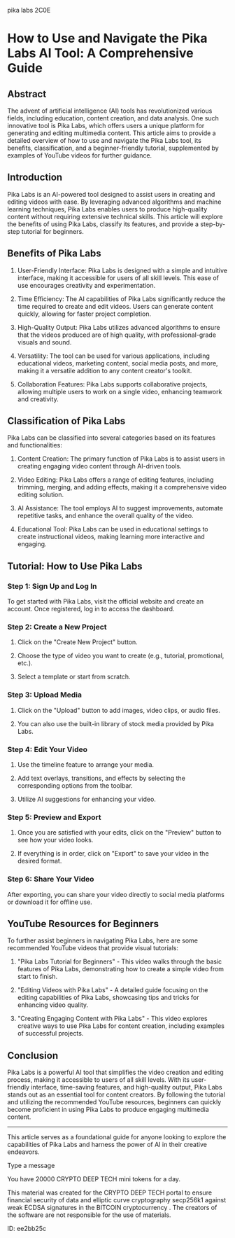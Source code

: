 pika labs 2C0E
# How to Use and Navigate the Pika Labs AI Tool: A Comprehensive Guide



## Abstract



The advent of artificial intelligence (AI) tools has revolutionized various fields, including education, content creation, and data analysis. One such innovative tool is Pika Labs, which offers users a unique platform for generating and editing multimedia content. This article aims to provide a detailed overview of how to use and navigate the Pika Labs tool, its benefits, classification, and a beginner-friendly tutorial, supplemented by examples of YouTube videos for further guidance.



## Introduction



Pika Labs is an AI-powered tool designed to assist users in creating and editing videos with ease. By leveraging advanced algorithms and machine learning techniques, Pika Labs enables users to produce high-quality content without requiring extensive technical skills. This article will explore the benefits of using Pika Labs, classify its features, and provide a step-by-step tutorial for beginners.



## Benefits of Pika Labs



1. User-Friendly Interface: Pika Labs is designed with a simple and intuitive interface, making it accessible for users of all skill levels. This ease of use encourages creativity and experimentation.



2. Time Efficiency: The AI capabilities of Pika Labs significantly reduce the time required to create and edit videos. Users can generate content quickly, allowing for faster project completion.



3. High-Quality Output: Pika Labs utilizes advanced algorithms to ensure that the videos produced are of high quality, with professional-grade visuals and sound.



4. Versatility: The tool can be used for various applications, including educational videos, marketing content, social media posts, and more, making it a versatile addition to any content creator's toolkit.



5. Collaboration Features: Pika Labs supports collaborative projects, allowing multiple users to work on a single video, enhancing teamwork and creativity.



## Classification of Pika Labs



Pika Labs can be classified into several categories based on its features and functionalities:



1. Content Creation: The primary function of Pika Labs is to assist users in creating engaging video content through AI-driven tools.



2. Video Editing: Pika Labs offers a range of editing features, including trimming, merging, and adding effects, making it a comprehensive video editing solution.



3. AI Assistance: The tool employs AI to suggest improvements, automate repetitive tasks, and enhance the overall quality of the video.



4. Educational Tool: Pika Labs can be used in educational settings to create instructional videos, making learning more interactive and engaging.



## Tutorial: How to Use Pika Labs



### Step 1: Sign Up and Log In



To get started with Pika Labs, visit the official website and create an account. Once registered, log in to access the dashboard.



### Step 2: Create a New Project



1. Click on the "Create New Project" button.

2. Choose the type of video you want to create (e.g., tutorial, promotional, etc.).

3. Select a template or start from scratch.



### Step 3: Upload Media



1. Click on the "Upload" button to add images, video clips, or audio files.

2. You can also use the built-in library of stock media provided by Pika Labs.



### Step 4: Edit Your Video



1. Use the timeline feature to arrange your media.

2. Add text overlays, transitions, and effects by selecting the corresponding options from the toolbar.

3. Utilize AI suggestions for enhancing your video.



### Step 5: Preview and Export



1. Once you are satisfied with your edits, click on the "Preview" button to see how your video looks.

2. If everything is in order, click on "Export" to save your video in the desired format.



### Step 6: Share Your Video



After exporting, you can share your video directly to social media platforms or download it for offline use.



## YouTube Resources for Beginners



To further assist beginners in navigating Pika Labs, here are some recommended YouTube videos that provide visual tutorials:



1. "Pika Labs Tutorial for Beginners" - This video walks through the basic features of Pika Labs, demonstrating how to create a simple video from start to finish.



2. "Editing Videos with Pika Labs" - A detailed guide focusing on the editing capabilities of Pika Labs, showcasing tips and tricks for enhancing video quality.



3. "Creating Engaging Content with Pika Labs" - This video explores creative ways to use Pika Labs for content creation, including examples of successful projects.



## Conclusion



Pika Labs is a powerful AI tool that simplifies the video creation and editing process, making it accessible to users of all skill levels. With its user-friendly interface, time-saving features, and high-quality output, Pika Labs stands out as an essential tool for content creators. By following the tutorial and utilizing the recommended YouTube resources, beginners can quickly become proficient in using Pika Labs to produce engaging multimedia content.



---



This article serves as a foundational guide for anyone looking to explore the capabilities of Pika Labs and harness the power of AI in their creative endeavors.



Type a message

You have 20000 CRYPTO DEEP TECH mini tokens for a day.


This material was created for the  CRYPTO DEEP TECH portal  to ensure financial security of data and elliptic curve cryptography  secp256k1 against weak ECDSA  signatures   in the  BITCOIN cryptocurrency . The creators of the software are not responsible for the use of materials.

 ID: ee2bb25c
